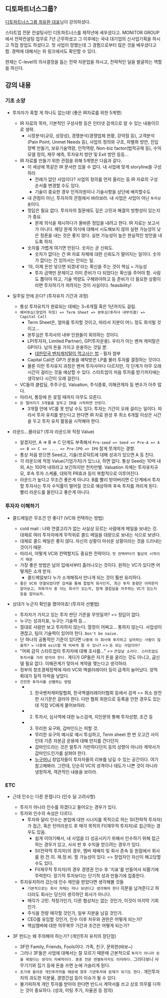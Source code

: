 
## 디토파트너스그룹? 

[디토파트너스그룹 최유환 대표](https://dlightlaw.com/portfolio/%EC%B5%9C-%EC%9C%A0-%ED%99%98/)님이 강의하셨다.

스타트업 전문 컨설팅사인 디토파트너스를 제작년에 세우셨다고. 
MONITOR GROUP에서 전략컨설팅 업무로 7년 근무하셨고 그 이후에는 국내 대기업의 신사업기획을 하시고 직접 창업도 하셨다고. 첫 사업이 망했는데 그 경험으로부터 많은 것을 배우셨다고 함. 경력에 대해서는 위 링크에서도 확인할 수 있다.  

현재는 C-level의 의사결정을 돕는 전략 자문업을 하시고, 전략적인 딜을 발굴하는 역할을 하신다.

## 강의 내용


### 기초 소양

- 투자자가 혹할 게 하나도 없는데! (좋은 IR자료를 위한 5계명)
    - IR 자료의 목차, 기본적인 구성사항 등은 인터넷 검색으로 알 수 있는 내용이므로 생략.
      - 시장분석(규모, 성장성), 경쟁분석(경쟁업체 현황, 강약점 등), 고객분석(Pain Point, Unmet Needs 등), 사업의 정의와 구조, 차별화 방안, 진입장벽 만들기, 보유기술역량, 인적역량, Non-biz factor(법적규제 등), 수익모델 정의, 재무 예측, 투자유치 방안 및 Exit 방안 등등...
    - IR 자료를 만들기 위한 관점을 위해 5계명은 다음과 같다.
      - 이 세상에 똑같은 IR 문서란 있을 수 없다. 내 사업에 맞게 storyline을 구성하라
        - 전례가 없던 사업이다? 사업의 정의를 먼저 올리는 등 IR 자료의 구성 순서를 변경할 수도 있다.
        - 기술이 중요한 경우 인적자원이나 기술사항을 상단에 배치할수도
      - 내 관점이 아닌, 투자자의 관점에서 바라보라. 내 사업은 사업이 아닌 `투자상품`이다.
      - 정답은 필요 없다. 투자자의 질문에도 깊은 고민과 해결의 방향성이 있는지가 중요.
        - 문제 의식을 제시하다가 올바른 정답을 내려고 한다. IR 자료는 보고서가 아니다. 해당 문제 의식에 대해서 시도해보지 않아 실현 가능성이 낮은 정론을 내는 것은 좋지 않다. 실현 가능성이 높은 현실적인 방안을 내도록 하자.
      - 숫자를 가볍게 여기면 안된다. 숫자는 곧 신뢰도.
        - 숫자가 없다는 건 IR 자료 자체에 대한 신뢰도가 떨어지는 일이다. 숫자가 없다는 건 있어서는 안되는 일.
      - '아, 이제 돈만 넣으면 되겠네'라는 확신을 주는 것이 핵심 = 가능성
        - 투자 금액만 문제이고 이미 준비가 다 되었다는 확신을 주어야 함. 사람도 뽑아야 하고, 기술 역량도 구해와야하고 등 준비가 더 필요한 상황이라면 투자하기가 꺼려지는 것이 사실이다. feasibility!
    
 
- 일주일 안에 쏜다? (투자유치 기간과 과정)
  - 통상 투자유치가 완료되는 데에는 3~6개월 혹은 1년까지도 걸림.
  - `예비투심(창업자 피칭) => Term Sheet => 본투심(투자사 내부의결) => Capital Call`
    - Term Sheet은, 얼마를 투자할 것이고, 따라서 지분이 어느 정도 희석될 것이고...
    - 본투심은 투자사의 내부 인원들이 회의하는 것이다. 
    - LP(투자자, Limited Partner), GP(투자운용). 우리가 아는 벤쳐 캐피탈은 GP이다. 남의 돈을 가지고 운용하는 것일 뿐.
      - [대한민국 벤처캐피탈이 먹고사는 법](https://brunch.co.kr/@iammento/20) - 필자 첨부
    - Capital Call은 GP가 운용을 예탁받은 LP를 불러 투자를 결정하는 것이다.
    - 물론 이런 투자유지 과정은 벤쳐 투자사마다 다르지만, 각 단계가 아무 오래 시간이 걸리는 것을 예상할 수 있다. 스타트업이 처음 투자를 받기까지에는 생각보다 시간이 오래 걸린다. 
  - VC들의 클럽딜, 주주구성, Valuation, 주식종류, 이해관계자 등 변수가 아주 많다.
  - 따라서, 통장에 돈 꽂힐 때까지 아무도 모른다.
  - `돈 떨어지기 3개월을 앞두고 IR을 시작하면 안된다.`
    - 3개월 안에 VC를 못 만날 수도 있다. 투자는 기간이 오래 걸리는 일이다. 따라서 투자 유치를 받는다고 한다면 IR 자료 완성 후 최소 6개월 이상은 시간을 두고 투자 유치 활동을 시작해야 한다.

- 라운드…몰라요? (투자 라운드와 적정 Value)
  - 알겠지만, A => B => C 단계도 부족해서 `Pre-seed => Seed => Pre-A => A => B => C => .... => Pre-IPO => IPO` 잘게 쪼개지는 경향.
  - 통상 처음 받으면 Seed고, 기술/프로덕트에 대해 성과가 있으면 A 등 친다.
  - 각 라운드에 적정 Value(기업가치)가 있느냐, 하면 없다. 통상 Seed는 10억 내외, A는 100억 내외라고 보긴하지만 천차만별. Valuation 자체는 투자유치규모, 후속 투자 스케쥴, 대외적 PR효과 등이 복합적으로 이루어진다.
  - 라운드가 높다고 무조건 좋은게 아니다. B를 빨리 받아버리면 C 단계에서 투자할 투자사는 투자 수익률이 떨어질 것으로 예상하여 후속 투자를 꺼리게 된다. 빨리 라운드를 올린다고 좋은게 아니다.

### 투자자 이해하기

- 콜드메일은 무조건 안 좋다? (VC와 컨택하는 방법)
  - cold mail : 나와 연결고리가 없는 사실상 모르는 사람에게 메일을 보내는 것. 대체로 여러 투자자에게 무작위로 콜드 메일을 대량으로 보내는 식으로 보낸다.
  - 대체로 콜드 메일은 좋지 않다. 자신의 상황이 아쉬운 상황이라는 것을 드러내는 것이기 때문.
  - 따라서, 어떻게 VC와 컨택할지도 중요한 전략이다. `첫 컨택부터가 협상의 시작이기 때문`
  - 가장 좋은 방법은 남의 입에서부터 흘러나오는 것이다. 원하는 VC가 있다면 어떻게든 소개 받자.
    - 콜드메일보다 누가 소개해줘서 만나게 되는 것이 훨씬 유리하다.  
  - `좋은 VC와 연결되었다면 검색을 통해 합법적 회사인지, 최근 투자 동향은 어떠한지 알아보고, 피투자사 중 아는 회사가 있는지, 함께 클럽딜을 자주하는 VC가 있는지 등을 알아보자.`

- 상대가 누군지 확인을 했어야죠! (투자자 선별법)
  - 투자자가 가지고 있는 투자 판단 기준을 무엇일까? => 정답이 없다.
  - 누구는 성과지표, 누구는 기술력 등... 
  - 절대로 사람만 보고 투자하지 않는다. 열정이 어쩌고... 통하지 않는다. 사업성이 괜찮고, 팀이 기술력이 있어야 한다. `Don't be naive.`
  - 단 하나의 공통적인 기준이 있다면 `나중에 이 회사에 투자하고 싶어하는 사람이 많을까? = 나중에 exit할 때 비싸게 팔 수 있나?` => `돈 되는 사업이야?`
  - "어찌 감히 스타트업이 투자자에 대해 조사를..." => `큰일날 소리다. 스타트업도 투자사를 가려 받아야 한다.` 게다가 GP들은 자기 돈을 굴리는 것도 아니고, 굽신댈 필요 없다. 이해관계가 맞아서 계약을 맺는다고 생각하라.
  - 정부의 창조경제정책에 따라 VC와 액셀러레이터 등이 급격히 늘어났다. 양적 확대가 질적 하락을 낳았다.
  - `건전한 투자사를 선별하는 방법`
    - 1. 한국벤처캐피탈협회, 한국액셀러레이터협회 등에서 검색 => 최소 완전한 사기꾼은 걸러야 한다. 다만 협회 회원으로 등록을 안한 경우도 있는데 직접 VC에게 물어보아라.  
    - 2. 투자사, 심사역에 대한 뉴스검색, 지인문의 통해 투자성향, 조건 등
    - 3. 무리한 요구와, 갑마인드는 피할 것.
      - 무리한 요구의 예시로 예시 투심하고, Term sheet 한 번 오고간 사이인데 기존 자본금 운용에 대해 딴지를 건다던지
      - 갑마인드라는 것은 말투가 거만하다던지 등의 성향이 아니라 계약서가 갑마인드인가를 살펴야 한다. 
      - [누구머니](https://nugu.money/) 창업자들이 투자자들의 리뷰를 남길 수 있는 공간이다. 여기 참고해봐라. 그런데, 단순히 VC의 성격이나 태도가 나쁜 것이 아니라 냉정하게, 객관적인 내용을 보아라.


### ETC  

- 근데 인수는 다른 문젭니다 (인수 딜 고려사항)
  - 투자가 아니라 인수를 하겠다고 들어오는 경우가 있다.
  - 투자와 인수의 속성은 다르다.
    - 투자와 달리 인수는 본업에 대한 시너지를 목적으로 하는 SI(전략적 투자자)가 접근, 혹은 턴어라운드 후 매각 목적의 FI(재무적 투자자)로 접근하는 경우도 있음.
      - 쉽게 이야기해서, 내 사업을 더 성공시키기 위해서 인수하기 위해 접근하는 경우가 있고, 사서 판 후 수익을 얻으려는 경우가 있다.
      - SI(전략적 투자자)의 경우, 멤버 재배치 및 회사 존속 등 원점에서 회사를 완.전.히. 재.정.비. 할 가능성이 있다. => 창업자인 자신이 해고당할 수도 있다.
      - FI(재무적 투자자)의 경우 경영권 인수 후 '지표'를 만들어서 되팔기에 주력한다. 장기적 투자보다는 단기적 성과 만들기에 집중한다.
  - 투자유치하러 갔는데 인수 제안을 받았다면 생각해볼 것들
    - `기본적으로는 회사 자체는 떠나 보낸다고 생각해야 한다` 지분을 남겨준다고 하더라도 회사는 당신이 생각하던 회사가 아니다.
    - 매각가 고민. 적정가인가, 다른 협상처는 없는 것인가, 이것이 마지막 기회인가.
    - 주식을 전량 매각할 것인가, 일부 지분을 남길 것인가.
    - CEO를 유임할 것인가, 인수 이후 처우와 권한은 어떻게 되는가?
    - 핵심멤버에 대한 의무복무 기간과 조건은 어떻게 되는가?

- 3F 펀드는 왜 주의해야 하는가? (개인투자 유치의 장단점)
  - 3F란 Family, Friends, Fools이다. 가족, 친구, 문외한(바보~)
  - 그러나 3F들은 사업에 대해서는 잘 모르기 때문에 근본적으로 `투자가 아니라 돈을 꿔줬다는 생각이 지배적이다. 종종 전문 엔젤투자자도 이러하다.` 그러다보니 사무기기와 집기 등에 돈을 쓰면 눈에 거슬리게 된다.
  - `초기에 들어온 개인투자자들 때문에 향후 기관투자에 문제가 되기도 한다.` 개인투자자의 과도한 지분율, 경영간섭 등이 이슈가 될 수 있다.
  - 불가피하게 개인 투자를 받아야 한다면 반드시 계약서를 쓰고 상호 의무를 다하는 것이 중요하다. (성과, 미팅 주기, 자율권 등 정의)